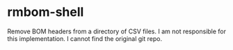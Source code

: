 # rmbom-shell
Remove BOM headers from a directory of CSV files. I am not responsible for this implementation. I cannot find the original git repo. 
